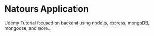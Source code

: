 # Natours Application

Udemy Tutorial focused on backend using node.js, express, mongoDB, mongoose, and more...
